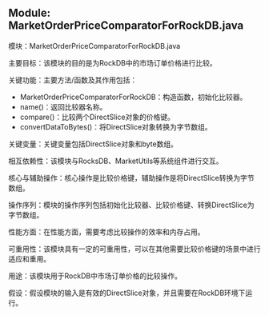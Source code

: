 ## Module: MarketOrderPriceComparatorForRockDB.java
模块：MarketOrderPriceComparatorForRockDB.java

主要目标：该模块的目的是为RockDB中的市场订单价格进行比较。

关键功能：主要方法/函数及其作用包括：
- MarketOrderPriceComparatorForRockDB：构造函数，初始化比较器。
- name()：返回比较器名称。
- compare()：比较两个DirectSlice对象的价格键。
- convertDataToBytes()：将DirectSlice对象转换为字节数组。

关键变量：关键变量包括DirectSlice对象和byte数组。

相互依赖性：该模块与RocksDB、MarketUtils等系统组件进行交互。

核心与辅助操作：核心操作是比较价格键，辅助操作是将DirectSlice转换为字节数组。

操作序列：模块的操作序列包括初始化比较器、比较价格键、转换DirectSlice为字节数组。

性能方面：在性能方面，需要考虑比较操作的效率和内存占用。

可重用性：该模块具有一定的可重用性，可以在其他需要比较价格键的场景中进行适应和重用。

用途：该模块用于RockDB中市场订单价格的比较操作。

假设：假设模块的输入是有效的DirectSlice对象，并且需要在RockDB环境下运行。
